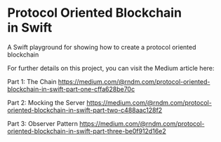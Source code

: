 # Protocol Oriented Blockchain in Swift
A Swift playground for showing how to create a protocol oriented blockchain

For further details on this project, you can visit the Medium article here:

Part 1: The Chain
https://medium.com/@rndm.com/protocol-oriented-blockchain-in-swift-part-one-cffa628be70c

Part 2: Mocking the Server
https://medium.com/@rndm.com/protocol-oriented-blockchain-in-swift-part-two-c488aac128f2

Part 3: Observer Pattern
https://medium.com/@rndm.com/protocol-oriented-blockchain-in-swift-part-three-be0f912d16e2
